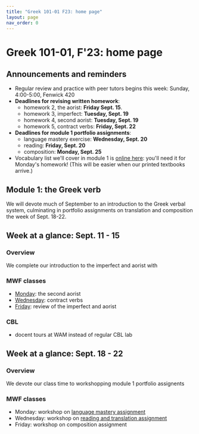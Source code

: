 ```yaml
---
title: "Greek 101-01 F23: home page"
layout: page
nav_order: 0
---
```




# Greek 101-01, F'23: home page


## Announcements and reminders

- Regular review and practice with peer tutors begins this week: Sunday, 4:00-5:00, Fenwick 420
- **Deadlines for revising written homework**:
    - homework 2, the aorist: **Friday Sept. 15**.
    - homework 3, imperfect: **Tuesday, Sept. 19**
    - homework 4, second aorist: **Tuesday, Sept. 19**
    - homework 5, contract verbs: **Friday, Sept. 22**
- **Deadlines for module 1 portfolio assignments**: 
    - language mastery exercise: **Wednesday, Sept. 20**
    - reading: **Friday, Sept. 20**
    - composition: **Monday, Sept. 25**
- Vocabulary list we'll cover in module 1 is [online here](https://hellenike.github.io/textbook/review/module1-review/vocabulary/): you'll need it for Monday's homework!  (This will be easier when our printed textbooks arrive.)


## Module 1: the Greek verb

We will devote much of September to an introduction to the Greek verbal system, culminating in portfolio assignments on translation and composition the week of Sept. 18-22.

## Week at a glance: Sept. 11 - 15

### Overview

We complete our introduction to the imperfect and aorist with  

### MWF classes

- [Monday](./classes/module1/aorist2/): the second aorist
- [Wednesday](./classes/module1/contracts/): contract verbs
- [Friday](./classes/module1/review1/): review of the imperfect and aorist

### CBL

- docent tours at WAM instead of regular CBL lab


## Week at a glance: Sept. 18 - 22

### Overview

We devote our class time to workshopping module 1 portfolio assignents

### MWF classes

- Monday: workshop on [language mastery assignment](./classes/module1/mastery-prep/)
- Wednesday: workshop on [reading and translation assignment](https://hellenike.github.io/textbook/practice/module1/portfolio/reading/)
- Friday: workshop on composition assignment